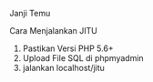 Janji Temu

Cara Menjalankan JITU
1. Pastikan Versi PHP 5.6+
2. Upload File SQL di phpmyadmin
3. jalankan localhost/jitu
